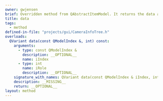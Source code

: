 ```yaml
---
owner: gwjensen
brief: Overridden method from QAbstractItemModel. It returns the data associated with the index.
title: data
tags:
  - method
defined-in-file: "projects/gui/CameraInfoTree.h"
overloads:
  QVariant data(const QModelIndex &, int) const:
    arguments:
      - type: const QModelIndex &
        description: __OPTIONAL__
        name: iIndex
      - type: int
        name: iRole
        description: __OPTIONAL__
    signature_with_names: QVariant data(const QModelIndex & iIndex, int iRole) const
    description: __MISSING__
    return: __OPTIONAL__
layout: method
---
```

